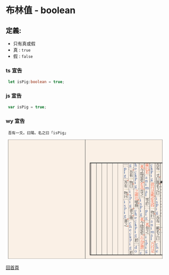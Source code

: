 # 布林值 - boolean

## 定義:
- 只有真或假
- 真 : `true`
- 假 : `false`

### ts 宣告
```ts
 let isPig:boolean = true;
```

### js 宣告
```js
 var isPig = true;
```

### wy 宣告
```wy
 吾有一爻。曰陽。名之曰「isPig」
```

![文言](https://github.com/LonelyYeezhiChicken/my-first-ts/blob/main/dataType-boolean/booleanType.svg)

[回首頁](https://github.com/LonelyYeezhiChicken/my-first-ts)